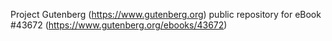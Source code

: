 Project Gutenberg (https://www.gutenberg.org) public repository for eBook #43672 (https://www.gutenberg.org/ebooks/43672)
